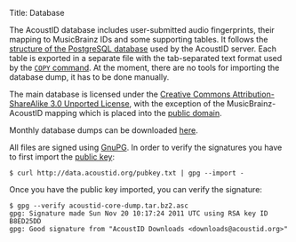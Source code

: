 Title: Database

The AcoustID database includes user-submitted audio fingerprints, their mapping to
MusicBrainz IDs and some supporting tables. It follows the [structure of the
PostgreSQL database][sql] used by the AcoustID server. Each table is exported in a
separate file with the tab-separated text format used by the 
[`COPY` command][copy]. At the moment, there are no tools for importing the
database dump, it has to be done manually.

The main database is licensed under the [Creative Commons Attribution-ShareAlike 3.0
Unported License][cc], with the exception of the MusicBrainz-AcoustID mapping which is
placed into the [public domain][pd].

Monthly database dumps can be downloaded [here](http://data.acoustid.org/).

All files are signed using [GnuPG](gpg). In order to verify the signatures you have
to first import the [public key](pubkey):

    $ curl http://data.acoustid.org/pubkey.txt | gpg --import -

Once you have the public key imported, you can verify the signature:

    $ gpg --verify acoustid-core-dump.tar.bz2.asc
    gpg: Signature made Sun Nov 20 10:17:24 2011 UTC using RSA key ID B8ED25DD
    gpg: Good signature from "AcoustID Downloads <downloads@acoustid.org>"

[copy]: http://www.postgresql.org/docs/9.0/static/sql-copy.html
[cc]: http://creativecommons.org/licenses/by-sa/3.0/
[pd]: http://creativecommons.org/licenses/publicdomain/
[sql]: https://github.com/lalinsky/acoustid-server/blob/master/sql/CreateTables.sql
[gpg]: http://www.gnupg.org/
[pubkey]: http://data.acoustid.org/pubkey.txt
